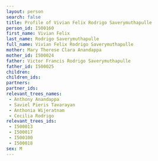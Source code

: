 ```yaml
---
layout: person
search: false
title: Profile of Vivian Felix Rodrigo Saverymuthapulle
person_id: I500160
first_name: Vivian Felix
last_name: Rodrigo Saverymuthapulle
full_name: Vivian Felix Rodrigo Saverymuthapulle
mother: Mary Therese Clara Anandappa
mother_id: I500024
father: Victor Francis Rodrigo Saverymuthapulle
father_id: I500025
children:
children_ids:
partners:
partner_ids:
relevant_trees_names:
 - Anthony Anandappa
 - Saviel Pieris Tavarayan
 - Anthonia Wijeratnam
 - Cecilia Rodrigo
relevant_trees_ids:
 - I500013
 - I500017
 - I500100
 - I500018
sex: M
---
```


